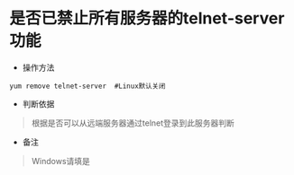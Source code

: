 # 是否已禁止所有服务器的telnet-server功能

- 操作方法
```
yum remove telnet-server  #Linux默认关闭
```

- 判断依据
> 根据是否可以从远端服务器通过telnet登录到此服务器判断

- 备注
> Windows请填是